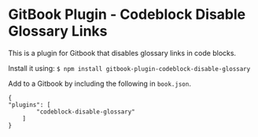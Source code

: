 GitBook Plugin - Codeblock Disable Glossary Links
==============

This is a plugin for Gitbook that disables glossary links in code blocks.

Install it using: ```$ npm install gitbook-plugin-codeblock-disable-glossary```

Add to a Gitbook by including the following in `book.json`.

```
{
"plugins": [
        "codeblock-disable-glossary"
    ]
}
```